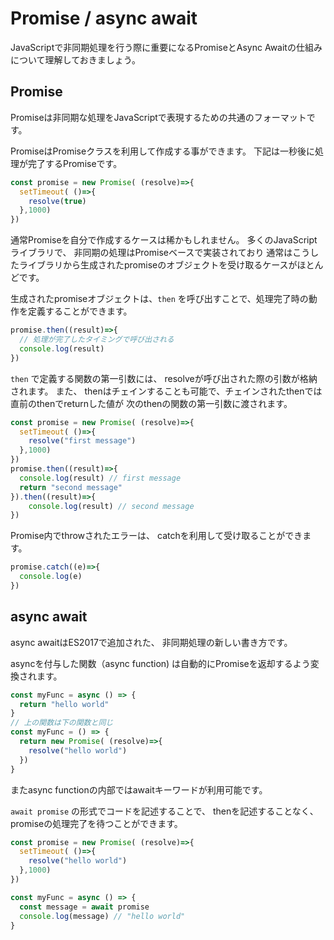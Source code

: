 # Promise / async await

JavaScriptで非同期処理を行う際に重要になるPromiseとAsync Awaitの仕組みについて理解しておきましょう。

## Promise

Promiseは非同期な処理をJavaScriptで表現するための共通のフォーマットです。

PromiseはPromiseクラスを利用して作成する事ができます。
下記は一秒後に処理が完了するPromiseです。

```js 
const promise = new Promise( (resolve)=>{
  setTimeout( ()=>{
    resolve(true)
  },1000)
})
```

通常Promiseを自分で作成するケースは稀かもしれません。
多くのJavaScriptライブラリで、 非同期の処理はPromiseベースで実装されており 
通常はこうしたライブラリから生成されたpromiseのオブジェクトを受け取るケースがほとんどです。

生成されたpromiseオブジェクトは、`then` を呼び出すことで、処理完了時の動作を定義することができます。

```js
promise.then((result)=>{
  // 処理が完了したタイミングで呼び出される
  console.log(result)
})
```

`then` で定義する関数の第一引数には、 resolveが呼び出された際の引数が格納されます。
また、 thenはチェインすることも可能で、チェインされたthenでは直前のthenでreturnした値が
次のthenの関数の第一引数に渡されます。

```js
const promise = new Promise( (resolve)=>{
  setTimeout( ()=>{
    resolve("first message")
  },1000)
})
promise.then((result)=>{
  console.log(result) // first message
  return "second message" 
}).then((result)=>{
    console.log(result) // second message
})
```

Promise内でthrowされたエラーは、 catchを利用して受け取ることができます。

```js
promise.catch((e)=>{
  console.log(e)
})
```

## async await 

async awaitはES2017で追加された、 非同期処理の新しい書き方です。

asyncを付与した関数（async function) は自動的にPromiseを返却するよう変換されます。

```js
const myFunc = async () => {
  return "hello world"
}
// 上の関数は下の関数と同じ
const myFunc = () => {
  return new Promise( (resolve)=>{
    resolve("hello world")
  })
}
```

またasync functionの内部ではawaitキーワードが利用可能です。

`await promise` の形式でコードを記述することで、 thenを記述することなく、 
promiseの処理完了を待つことができます。

```js
const promise = new Promise( (resolve)=>{
  setTimeout( ()=>{
    resolve("hello world")
  },1000)
})

const myFunc = async () => {
  const message = await promise
  console.log(message) // "hello world"
}
```
